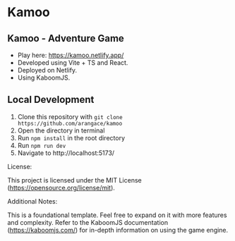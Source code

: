 # Kamoo

## Kamoo - Adventure Game

- Play here: https://kamoo.netlify.app/
- Developed using Vite + TS and React.
- Deployed on Netlify.
- Using KaboomJS.

## Local Development

1. Clone this repository with `git clone https://github.com/arangace/kamoo`
2. Open the directory in terminal
3. Run `npm install` in the root directory
4. Run `npm run dev`
5. Navigate to http://localhost:5173/

License:

This project is licensed under the MIT License (https://opensource.org/license/mit).

Additional Notes:

This is a foundational template. Feel free to expand on it with more features and complexity.
Refer to the KaboomJS documentation (https://kaboomjs.com/) for in-depth information on using the game engine.

